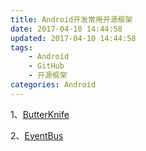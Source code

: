 ```yaml
---
title: Android开发常用开源框架
date: 2017-04-10 14:44:58
updated: 2017-04-10 14:44:58
tags:
    - Android
    - GitHub
    - 开源框架
categories: Android
---
```


1、[ButterKnife][1]


2、[EventBus][2]


[1]:https://github.com/JakeWharton/butterknife
[2]:https://github.com/greenrobot/EventBus